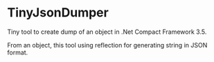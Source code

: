 TinyJsonDumper
==============

Tiny tool to create dump of an object in .Net Compact Framework 3.5.

From an object, this tool using reflection for generating string in JSON format.
